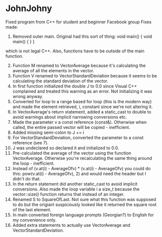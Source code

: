 # JohnJohny
Fixed program from C++ for student and beginner Facebook group
Fixes made:
1) Removed outer main. Original had this sort of thing:
void main()
{
    void main()
    {
    }
}

which is not legal C++. Also, functions have to be outside of the main function.

2) Function M renamed to VectorAverage because it's calculating the average of all the elements in the vector.
3) Function V renamed to VectorStandardDeviation because it seems to be calculating the standard deviation of the vector.
4) In first function initialized the double J to 0.0 since Visual C++ complained and treated this warning as an error. Not initializing it was wrong anyway.
5) Converted for loop to a range based for loop (this is the modern way) and made the element retrieved, i, constant since we're not altering it.
6) In VectorAverage's return statement, added a static_cast to double to avoid warnings about implicit narrowing conversions etc.
7) Made the parameter v a const reference (const&). Otherwise when called, the entire passed vector will be copied - inefficient.
8) Added missing semi-colon to J += i
9) For VectorStandardDeviation, converted the parameter to a const reference (see 7).
10) J was undeclared so declared it and initialized to 0.0.
11) Pre-calculated the average of the vector using the function VectorAverage. Otherwise you're recalculating the same thing around the loop - inefficient.
12) Instead of (v.at(i) - AverageOfv) * (v.at(i) - AverageOfv) you could do this: pow(v.at(i) - AverageOfv), 2) and would need the <cmath> header but I didn't do that.
13) In the return statement did another static_cast to avoid implicit conversions. Also made the loop variable i a size_t because the vector<T>::size() function returns that instead of an integer.
14) Renamed S to SquareOfLast. Not sure what this function was supposed to do but the origianl suspiciously looked like it returned the square root of the last element.
15) In main converted foreign language prompts (Georgian?) to English for my convenience only.
16) Added extra statements to actually use VectorAverage and VectorStandardDeviation.
